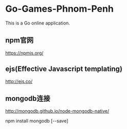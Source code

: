 # Go-Games-Phnom-Penh
This is a Go online application.

## npm官网

https://npmjs.org/

## ejs(Effective Javascript templating)

http://ejs.co/

## mongodb连接

http://mongodb.github.io/node-mongodb-native/

npm install mongodb [--save]

